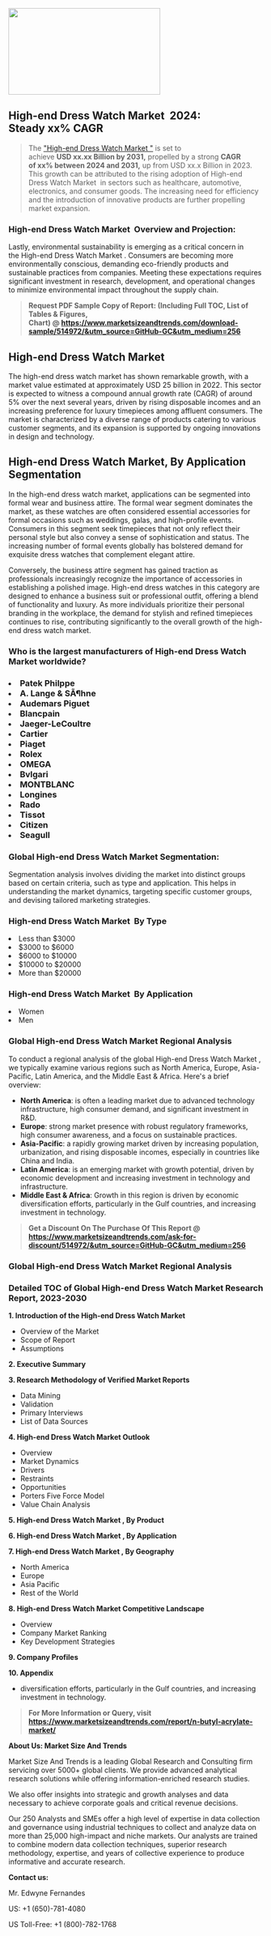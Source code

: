 <p><img class="alignnone size-medium wp-image-20088" src="https://ffe5etoiles.com/wp-content/uploads/2024/12/MST1-300x171.png" alt="" width="300" height="171" /></p><h2 id="ember46" class="ember-view reader-text-block__heading-2">High-end Dress Watch Market &nbsp;2024: Steady&nbsp;xx% CAGR</h2><blockquote id="ember47" class="ember-view reader-text-block__blockquote">The&nbsp;<a class="app-aware-link " href="https://www.marketsizeandtrends.com/download-sample/514972/&utm_source=GitHub-GC&utm_medium=256" target="_blank" data-test-app-aware-link="">"High-end Dress Watch Market "</a>&nbsp;is set to achieve&nbsp;<strong>USD&nbsp;xx.xx&nbsp;Billion by 2031,</strong>&nbsp;propelled by a strong&nbsp;<strong>CAGR of&nbsp;xx% between 2024 and 2031,</strong>&nbsp;up from USD xx.x Billion in 2023. This growth can be attributed to the rising adoption of&nbsp;High-end Dress Watch Market &nbsp;in sectors such as healthcare, automotive, electronics, and consumer goods. The increasing need for efficiency and the introduction of innovative products are further propelling market expansion.</blockquote><h3 id="ember48" class="ember-view reader-text-block__heading-3">High-end Dress Watch Market &nbsp;Overview and Projection:</h3><p id="ember49" class="ember-view reader-text-block__paragraph">Lastly, environmental sustainability is emerging as a critical concern in the&nbsp;High-end Dress Watch Market . Consumers are becoming more environmentally conscious, demanding eco-friendly products and sustainable practices from companies. Meeting these expectations requires significant investment in research, development, and operational changes to minimize environmental impact throughout the supply chain.</p><blockquote id="ember50" class="ember-view reader-text-block__blockquote"><strong>Request PDF Sample Copy of Report: (Including Full TOC, List of Tables &amp; Figures, Chart)&nbsp;@&nbsp;<strong><a href="https://www.marketsizeandtrends.com/download-sample/514972/&utm_source=GitHub-GC&utm_medium=256" target="_blank">https://www.marketsizeandtrends.com/download-sample/514972/&utm_source=GitHub-GC&utm_medium=256</a></strong></strong></blockquote><h3 class=""> <h2>High-end Dress Watch Market</h2><p>The high-end dress watch market has shown remarkable growth, with a market value estimated at approximately USD 25 billion in 2022. This sector is expected to witness a compound annual growth rate (CAGR) of around 5% over the next several years, driven by rising disposable incomes and an increasing preference for luxury timepieces among affluent consumers. The market is characterized by a diverse range of products catering to various customer segments, and its expansion is supported by ongoing innovations in design and technology.</p><h2>High-end Dress Watch Market, By Application Segmentation</h2><p>In the high-end dress watch market, applications can be segmented into formal wear and business attire. The formal wear segment dominates the market, as these watches are often considered essential accessories for formal occasions such as weddings, galas, and high-profile events. Consumers in this segment seek timepieces that not only reflect their personal style but also convey a sense of sophistication and status. The increasing number of formal events globally has bolstered demand for exquisite dress watches that complement elegant attire.</p><p>Conversely, the business attire segment has gained traction as professionals increasingly recognize the importance of accessories in establishing a polished image. High-end dress watches in this category are designed to enhance a business suit or professional outfit, offering a blend of functionality and luxury. As more individuals prioritize their personal branding in the workplace, the demand for stylish and refined timepieces continues to rise, contributing significantly to the overall growth of the high-end dress watch market.</p></h3><h3 id="" class="">Who is the largest manufacturers of&nbsp;High-end Dress Watch Market worldwide?</h3><h3 class=""></Li><Li>Patek Philppe</Li><Li> A. Lange & SÃ¶hne</Li><Li> Audemars Piguet</Li><Li> Blancpain</Li><Li> Jaeger-LeCoultre</Li><Li> Cartier</Li><Li> Piaget</Li><Li> Rolex</Li><Li> OMEGA</Li><Li> Bvlgari</Li><Li> MONTBLANC</Li><Li> Longines</Li><Li> Rado</Li><Li> Tissot</Li><Li> Citizen</Li><Li> Seagull</h3><h3 id="ember53" class="ember-view reader-text-block__heading-3">Global&nbsp;High-end Dress Watch Market Segmentation:</h3><p id="ember54" class="ember-view reader-text-block__paragraph">Segmentation analysis involves dividing the market into distinct groups based on certain criteria, such as type and application. This helps in understanding the market dynamics, targeting specific customer groups, and devising tailored marketing strategies.</p><h3 id="" class="">High-end Dress Watch Market &nbsp;By Type</h3><p></Li><Li>Less than $3000</Li><Li> $3000 to $6000</Li><Li> $6000 to $10000</Li><Li> $10000 to $20000</Li><Li> More than $20000</p><h3 id="" class="">High-end Dress Watch Market &nbsp;By Application</h3><p class=""></Li><Li>Women</Li><Li> Men</p><h3 id="ember62" class="ember-view reader-text-block__heading-3">Global High-end Dress Watch Market Regional Analysis</h3><p id="ember63" class="ember-view reader-text-block__paragraph">To conduct a regional analysis of the global High-end Dress Watch Market , we typically examine various regions such as North America, Europe, Asia-Pacific, Latin America, and the Middle East &amp; Africa. Here's a brief overview:</p><ul><li><strong>North America</strong>: is often a leading market due to advanced technology infrastructure, high consumer demand, and significant investment in R&amp;D.</li><li><strong>Europe</strong>: strong market presence with robust regulatory frameworks, high consumer awareness, and a focus on sustainable practices.</li><li><strong>Asia-Pacific</strong>: a rapidly growing market driven by increasing population, urbanization, and rising disposable incomes, especially in countries like China and India.</li><li><strong>Latin America</strong>: is an emerging market with growth potential, driven by economic development and increasing investment in technology and infrastructure.</li><li><strong>Middle East &amp; Africa</strong>: Growth in this region is driven by economic diversification efforts, particularly in the Gulf countries, and increasing investment in technology.</li></ul><blockquote id="ember61" class="ember-view reader-text-block__blockquote"><strong>Get a Discount On The Purchase Of This Report @ <strong><a href="https://html-cleaner.com/" target="">https://www.marketsizeandtrends.com/ask-for-discount/514972/&utm_source=GitHub-GC&utm_medium=256</a></strong></strong></blockquote><h3 id="ember62" class="ember-view reader-text-block__heading-3">Global High-end Dress Watch Market Regional Analysis</h3><h3 id="" class="">Detailed TOC of Global High-end Dress Watch Market Research Report, 2023-2030</h3><p id="" class=""><strong>1. Introduction of the High-end Dress Watch Market </strong></p><ul><li>Overview of the Market</li><li>Scope of Report</li><li>Assumptions</li></ul><p id="" class=""><strong>2. Executive Summary</strong></p><p id="" class=""><strong>3. Research Methodology of Verified Market Reports</strong></p><ul><li>Data Mining</li><li>Validation</li><li>Primary Interviews</li><li>List of Data Sources</li></ul><p id="" class=""><strong>4. High-end Dress Watch Market Outlook</strong></p><ul><li>Overview</li><li>Market Dynamics</li><li>Drivers</li><li>Restraints</li><li>Opportunities</li><li>Porters Five Force Model</li><li>Value Chain Analysis</li></ul><p id="" class=""><strong>5. High-end Dress Watch Market , By Product</strong></p><p id="" class=""><strong>6. High-end Dress Watch Market , By Application</strong></p><p id="" class=""><strong>7. High-end Dress Watch Market , By Geography</strong></p><ul><li>North America</li><li>Europe</li><li>Asia Pacific</li><li>Rest of the World</li></ul><p id="" class=""><strong>8. High-end Dress Watch Market Competitive Landscape</strong></p><ul><li>Overview</li><li>Company Market Ranking</li><li>Key Development Strategies</li></ul><p id="" class=""><strong>9. Company Profiles</strong></p><p id="" class=""><strong>10. Appendix</strong></p><ul><li>diversification efforts, particularly in the Gulf countries, and increasing investment in technology.</li></ul><blockquote id="ember65" class="ember-view reader-text-block__blockquote"><strong>For More Information or Query, visit <strong><strong><a href="https://html-cleaner.com/" target="">https://www.marketsizeandtrends.com/report/n-butyl-acrylate-market/</a></strong></strong></strong></blockquote><p id="" class=""><strong>About Us: Market Size And Trends</strong></p><p id="" class="">Market Size And Trends is a leading Global Research and Consulting firm servicing over 5000+ global clients. We provide advanced analytical research solutions while offering information-enriched research studies.</p><p id="" class="">We also offer insights into strategic and growth analyses and data necessary to achieve corporate goals and critical revenue decisions.</p><p id="" class="">Our 250 Analysts and SMEs offer a high level of expertise in data collection and governance using industrial techniques to collect and analyze data on more than 25,000 high-impact and niche markets. Our analysts are trained to combine modern data collection techniques, superior research methodology, expertise, and years of collective experience to produce informative and accurate research.</p><p id="" class=""><strong>Contact us:</strong></p><p id="" class="">Mr. Edwyne Fernandes</p><p id="" class="">US: +1 (650)-781-4080</p><p id="" class="">US Toll-Free: +1 (800)-782-1768</p>
